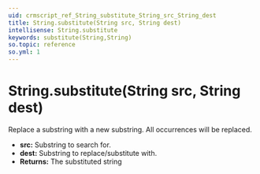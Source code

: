```yaml
---
uid: crmscript_ref_String_substitute_String_src_String_dest
title: String.substitute(String src, String dest)
intellisense: String.substitute
keywords: substitute(String,String)
so.topic: reference
so.yml: 1
---
```


# String.substitute(String src, String dest)

Replace a substring with a new substring. All occurrences will be replaced.

* **src:** Substring to search for.
* **dest:** Substring to replace/substitute with.
* **Returns:** The substituted string
